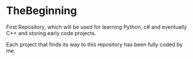 # TheBeginning
First Repository, which will be used for learning Python, c# and eventually C++ and storing early code projects.

Each project that finds its way to this repository has been fully coded by me.
